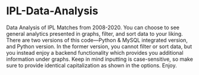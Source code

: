 # IPL-Data-Analysis
Data Analysis of IPL Matches from 2008-2020.
You can choose to see general analytics presented in graphs, filter, and sort data to your liking.
There are two versions of this code—Python & MySQL integrated version, and Python version.
In the former version, you cannot filter or sort data, but you instead enjoy a backend functionality which provides you additional information under graphs.
Keep in mind inputting is case-sensitive, so make sure to provide identical capitalization as shown in the options.
Enjoy.
